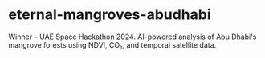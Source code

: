 # eternal-mangroves-abudhabi
Winner – UAE Space Hackathon 2024. AI-powered analysis of Abu Dhabi's mangrove forests using NDVI, CO₂, and temporal satellite data.
